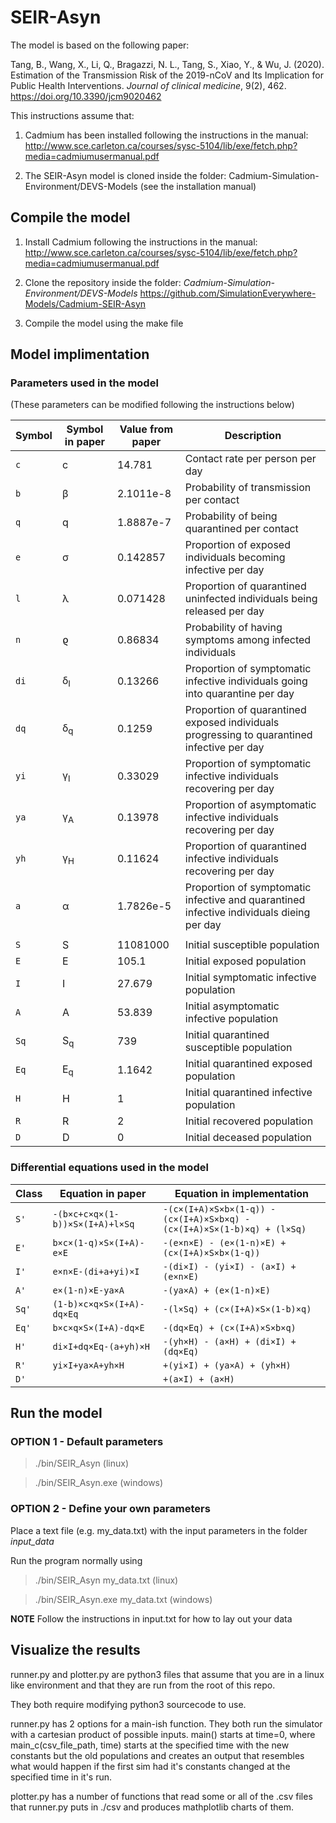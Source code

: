 # SEIR-Asyn

The model is based on the following paper:

Tang, B., Wang, X., Li, Q., Bragazzi, N. L., Tang, S., Xiao, Y., & Wu, J. (2020). <br>
Estimation of the Transmission Risk of the 2019-nCoV and Its Implication for <br>
Public Health Interventions. *Journal of clinical medicine*, 9(2), 462. https://doi.org/10.3390/jcm9020462 <br>

This instructions assume that:

1. Cadmium has been installed following the instructions in the manual:
http://www.sce.carleton.ca/courses/sysc-5104/lib/exe/fetch.php?media=cadmiumusermanual.pdf

2. The SEIR-Asyn model is cloned inside the folder: Cadmium-Simulation-Environment/DEVS-Models
(see the installation manual)

## Compile the model

1. Install Cadmium following the instructions in the manual:
http://www.sce.carleton.ca/courses/sysc-5104/lib/exe/fetch.php?media=cadmiumusermanual.pdf

2. Clone the repository inside the folder: *Cadmium-Simulation-Environment/DEVS-Models*
https://github.com/SimulationEverywhere-Models/Cadmium-SEIR-Asyn

3. Compile the model using the make file

## Model implimentation
### Parameters used in the model

(These parameters can be modified following the instructions below)

| Symbol | Symbol in paper | Value from paper | Description                                                                                |
|--------|-----------------|------------------|--------------------------------------------------------------------------------------------|
| `c`    | c               | 14.781           | Contact rate per person per day                                                            |
| `b`    | β               | 2.1011e-8        | Probability of transmission per contact                                                    |
| `q`    | q               | 1.8887e-7        | Probability of being quarantined per contact                                               |
| `e`    | σ               | 0.142857         | Proportion of exposed individuals becoming infective per day                               |
| `l`    | λ               | 0.071428         | Proportion of quarantined uninfected individuals being released per day                    |
| `n`    | ϱ               | 0.86834          | Probability of having symptoms among infected individuals                                  |
| `di`   | δ<sub>I</sub>   | 0.13266          | Proportion of symptomatic infective individuals going into quarantine per day              |
| `dq`   | δ<sub>q</sub>   | 0.1259           | Proportion of quarantined exposed individuals progressing to quarantined infective per day |
| `yi`   | γ<sub>I</sub>   | 0.33029          | Proportion of symptomatic infective individuals recovering per day                         |
| `ya`   | γ<sub>A</sub>   | 0.13978          | Proportion of asymptomatic infective individuals recovering per day                        |
| `yh`   | γ<sub>H</sub>   | 0.11624          | Proportion of quarantined infective individuals recovering per day                         |
| `a`    | α               | 1.7826e-5        | Proportion of symptomatic infective and quarantined infective individuals dieing per day   |
|        |                 |                  |                                                                                            |
| `S`    | S               | 11081000         | Initial susceptible population                                                             |
| `E`    | E               | 105.1            | Initial exposed population                                                                 |
| `I`    | I               | 27.679           | Initial symptomatic infective population                                                   |
| `A`    | A               | 53.839           | Initial asymptomatic infective population                                                  |
| `Sq`   | S<sub>q</sub>   | 739              | Initial quarantined susceptible population                                                 |
| `Eq`   | E<sub>q</sub>   | 1.1642           | Initial quarantined exposed population                                                     |
| `H`    | H               | 1                | Initial quarantined infective population                                                   |
| `R`    | R               | 2                | Initial recovered population                                                               |
| `D`    | D               | 0                | Initial deceased population                                                                |

### Differential equations used in the model

| Class | Equation in paper               | Equation in implementation                                              |
|-------|---------------------------------|-------------------------------------------------------------------------|
| `S'`  | `-(b×c+c×q×(1-b))×S×(I+A)+l×Sq` | `-(c×(I+A)×S×b×(1-q)) - (c×(I+A)×S×b×q) - (c×(I+A)×S×(1-b)×q) + (l×Sq)` |
| `E'`  | `b×c×(1-q)×S×(I+A)-e×E`         | `-(e×n×E) - (e×(1-n)×E) + (c×(I+A)×S×b×(1-q))`                          |
| `I'`  | `e×n×E-(di+a+yi)×I`             | `-(di×I) - (yi×I) - (a×I) + (e×n×E)`                                    |
| `A'`  | `e×(1-n)×E-ya×A`                | `-(ya×A) + (e×(1-n)×E)`                                                 |
| `Sq'` | `(1-b)×c×q×S×(I+A)-dq×Eq`       | `-(l×Sq) + (c×(I+A)×S×(1-b)×q)`                                         |
| `Eq'` | `b×c×q×S×(I+A)-dq×E`            | `-(dq×Eq) + (c×(I+A)×S×b×q)`                                            |
| `H'`  | `di×I+dq×Eq-(a+yh)×H`           | `-(yh×H) - (a×H) + (di×I) + (dq×Eq)`                                    |
| `R'`  | `yi×I+ya×A+yh×H`                | `+(yi×I) + (ya×A) + (yh×H)`                                             |
| `D'`  |                                 | `+(a×I) + (a×H)`                                                        |


## Run the model

### OPTION 1 - Default parameters

> ./bin/SEIR_Asyn (linux)

> ./bin/SEIR_Asyn.exe (windows)

### OPTION 2 - Define your own parameters

Place a text file (e.g. my_data.txt) with the input parameters in the folder *input_data*

Run the program normally using

> ./bin/SEIR_Asyn my_data.txt (linux)

> ./bin/SEIR_Asyn.exe my_data.txt (windows)

**NOTE**
Follow the instructions in input.txt for how to lay out your data

## Visualize the results

runner.py and plotter.py are python3 files that assume that you are in a linux like environment and that they are run from the root of this repo.

They both require modifying python3 sourcecode to use.

runner.py has 2 options for a main-ish function. They both run the simulator with a cartesian product of possible inputs.
main() starts at time=0, where main_c(csv_file_path, time) starts at the specified time with the new constants but the old populations and creates an output that resembles what would happen if the first sim had it's constants changed at the specified time in it's run.

plotter.py has a number of functions that read some or all of the .csv files that runner.py puts in ./csv and produces mathplotlib charts of them.
